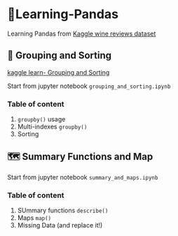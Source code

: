 # 🐼Learning-Pandas
Learning Pandas from [Kaggle wine reviews dataset](https://www.kaggle.com/datasets/zynicide/wine-reviews)
<src img="https://storage.googleapis.com/kaggle-datasets-images/1442/2584/c583eedd59e12a6c54266c13a50879c4/dataset-cover.jpg">


## 🍇 Grouping and Sorting
[kaggle learn- Grouping and Sorting](https://www.kaggle.com/code/residentmario/grouping-and-sorting)

Start from jupyter notebook `grouping_and_sorting.ipynb`
### Table of content
1. `groupby()` usage
2. Multi-indexes `groupby()`
3. Sorting

## 🗺️ Summary Functions and Map 
Start from jupyter notebook `summary_and_maps.ipynb`
### Table of content
1. SUmmary functions `describe()`
2. Maps `map()`
3. Missing Data (and replace it!)